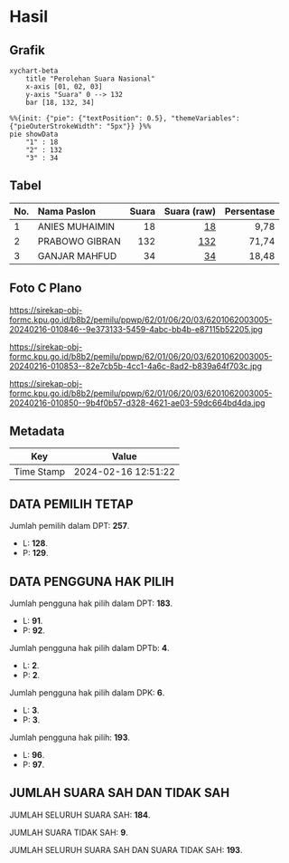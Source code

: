 # Hasil

## Grafik

```mermaid
xychart-beta
    title "Perolehan Suara Nasional"
    x-axis [01, 02, 03]
    y-axis "Suara" 0 --> 132
    bar [18, 132, 34]
```

```mermaid
%%{init: {"pie": {"textPosition": 0.5}, "themeVariables": {"pieOuterStrokeWidth": "5px"}} }%%
pie showData
    "1" : 18
    "2" : 132
    "3" : 34
```

## Tabel

| No. | Nama Paslon    | Suara | Suara (raw) | Persentase |
|:--- |:-------------- | -----:| -----------:| ----------:|
| 1   | ANIES MUHAIMIN | 18    | [18][p-1]   | 9,78       |
| 2   | PRABOWO GIBRAN | 132   | [132][p-2]  | 71,74      |
| 3   | GANJAR MAHFUD  | 34    | [34][p-3]   | 18,48      |


[p-1]: https://github.com/gigit-pemilu/pemilu-2024/blob/main/pilpres/hitung-suara/sub/62-kalimantan-tengah/sub/01-kotawaringin-barat/sub/06-pangkalan-banteng/sub/2003-karang-mulya/sub/005-tps/sub/paslon-1.txt
[p-2]: https://github.com/gigit-pemilu/pemilu-2024/blob/main/pilpres/hitung-suara/sub/62-kalimantan-tengah/sub/01-kotawaringin-barat/sub/06-pangkalan-banteng/sub/2003-karang-mulya/sub/005-tps/sub/paslon-2.txt
[p-3]: https://github.com/gigit-pemilu/pemilu-2024/blob/main/pilpres/hitung-suara/sub/62-kalimantan-tengah/sub/01-kotawaringin-barat/sub/06-pangkalan-banteng/sub/2003-karang-mulya/sub/005-tps/sub/paslon-3.txt

## Foto C Plano

https://sirekap-obj-formc.kpu.go.id/b8b2/pemilu/ppwp/62/01/06/20/03/6201062003005-20240216-010846--9e373133-5459-4abc-bb4b-e87115b52205.jpg

https://sirekap-obj-formc.kpu.go.id/b8b2/pemilu/ppwp/62/01/06/20/03/6201062003005-20240216-010853--82e7cb5b-4cc1-4a6c-8ad2-b839a64f703c.jpg

https://sirekap-obj-formc.kpu.go.id/b8b2/pemilu/ppwp/62/01/06/20/03/6201062003005-20240216-010850--9b4f0b57-d328-4621-ae03-59dc664bd4da.jpg


## Metadata

| Key        | Value               |
| ---------- | ------------------- |
| Time Stamp | 2024-02-16 12:51:22 |


## DATA PEMILIH TETAP

Jumlah pemilih dalam DPT: **257**.
 * L: **128**.
 * P: **129**.

## DATA PENGGUNA HAK PILIH

Jumlah pengguna hak pilih dalam DPT: **183**.
 * L: **91**.
 * P: **92**.

Jumlah pengguna hak pilih dalam DPTb: **4**.
 * L: **2**.
 * P: **2**.

Jumlah pengguna hak pilih dalam DPK: **6**.
 * L: **3**.
 * P: **3**.

Jumlah pengguna hak pilih: **193**.
 * L: **96**.
 * P: **97**.

## JUMLAH SUARA SAH DAN TIDAK SAH

JUMLAH SELURUH SUARA SAH: **184**.

JUMLAH SUARA TIDAK SAH: **9**.

JUMLAH SELURUH SUARA SAH DAN SUARA TIDAK SAH: **193**.


